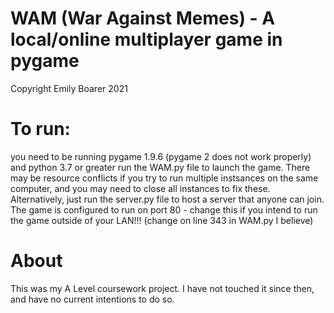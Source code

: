 # WAM (War Against Memes) - A local/online multiplayer game in pygame
Copyright Emily Boarer 2021

# To run:
you need to be running pygame 1.9.6 (pygame 2 does not work properly) and python 3.7 or greater
run the WAM.py file to launch the game.
There may be resource conflicts if you try to run multiple instsances on the same computer, and you may need to close all instances to fix these.
Alternatively, just run the server.py file to host a server that anyone can join.
The game is configured to run on port 80 - change this if you intend to run the game outside of your LAN!!! (change on line 343 in WAM.py I believe)

# About
This was my A Level coursework project. 
I have not touched it since then, and have no current intentions to do so.
